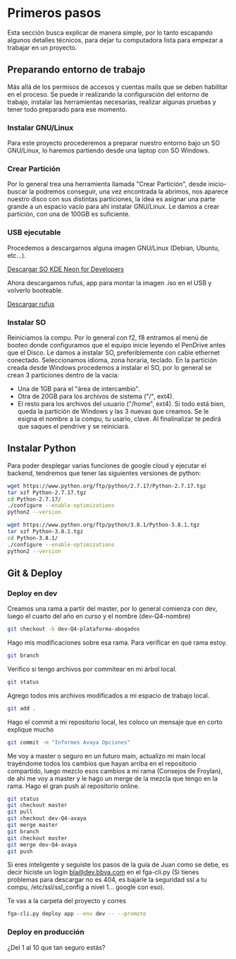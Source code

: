 # Primeros pasos

Esta sección busca explicar de manera simple, por lo tanto escapando algunos detalles técnicos, para dejar tu computadora lista para empezar a trabajar en un proyecto.

## Preparando entorno de trabajo

Más allá de los permisos de accesos y cuentas mails que se deben habilitar en el proceso. Se puede ir realizando la configuración del entorno de trabajo, instalar las herramientas necesarias, realizar algunas pruebas y tener todo preparado para ese momento.

### Instalar GNU/Linux

Para este proyecto procederemos a preparar nuestro entorno bajo un SO GNU/Linux, lo haremos partiendo desde una laptop con SO Windows.

### Crear Partición

Por lo general trea una herramienta llamada "Crear Partición", desde inicio-buscar la podremos conseguir, una vez encontrada la abrimos, nos aparece nuestro disco con sus distintas particiones, la idea es asignar una parte grande a un espacio vacío para ahí instalar GNU/Linux. Le damos a crear partición, con una de 100GB es suficiente.

### USB ejecutable

Procedemos a descargarnos alguna imagen GNU/Linux (Debian, Ubuntu, etc...).

[Descargar SO KDE Neon for Developers](https://neon.kde.org/download)

Ahora descargamos rufus, app para montar la imagen .iso en el USB y volverlo booteable.

[Descargar rufus](https://rufus.ie/)

### Instalar SO

Reiniciamos la compu.
Por lo general con f2, f8 entramos al menú de booteo donde configuramos que el equipo inicie leyendo el PenDrive antes que el Disco.
Le damos a instalar SO, preferiblemente con cable ethernet conectado.
Seleccionamos idioma, zona horaria, teclado.
En la partición creada desde Windows procedemos a instalar el SO, por lo general se crean 3 particiones dentro de la vacía:
* Una de 1GB para el "área de intercambio".
* Otra de 20GB para los archivos de sistema ("/", ext4).
* El resto para los archivos del usuario ("/home", ext4).
Si todo está bien, queda la partición de Windows y las 3 nuevas que creamos.
Se le esigna el nombre a la compu, tu usario, clave.
Al finalinalizar te pedirá que saques el pendrive y se reiniciará.

## Instalar Python

Para poder desplegar varias funciones de google cloud y ejecutar el backend, tendremos que tener las siguientes versiones de python:

```bash
wget https://www.python.org/ftp/python/2.7.17/Python-2.7.17.tgz
tar xzf Python-2.7.17.tgz
cd Python-2.7.17/
./configure --enable-optimizations
python2 --version
```

```bash
wget https://www.python.org/ftp/python/3.8.1/Python-3.8.1.tgz
tar xzf Python-3.8.1.tgz
cd Python-3.8.1/
./configure --enable-optimizations
python2 --version
```

## Git & Deploy

### Deploy en dev

Creamos una rama a partir del master, por lo general comienza con dev, luego el cuarto del año en curso y el nombre (dev-Q4-nombre)

```bash
git checkout -b dev-Q4-plataforma-abogados
```

Hago mis modificaciones sobre esa rama. Para verificar en qué rama estoy.

```bash
git branch
```

Verifico si tengo archivos por commitear en mi árbol local.
```bash
git status
```

Agrego todos mis archivos modificados a mi espacio de trabajo local.
```bash
git add .
```

Hago el commit a mi repositorio local, les coloco un mensaje que en corto explique mucho
```bash
git commit -m "Informes Avaya Opciones"
```

Me voy a master o seguro en un futuro main, actualizo mi main local trayéndome todos los cambios que hayan arriba en el repositorio compartido, luego mezclo esos cambios a mi rama (Consejos de Froylan), de ahí me voy a master y le hago un merge de la mezcla que tengo en la rama. Hago el gran push al repositorio online.
```bash
git status
git checkout master 
git pull
git checkout dev-Q4-avaya 
git merge master
git branch
git checkout master 
git merge dev-Q4-avaya 
git push
```
Si eres inteligente y seguiste los pasos de la guía de Juan como se debe, es decir hiciste un login bla@dev.bbva.com en el fga-cli.py (Si tienes problemas para descargar no es 404, es bajarle la seguridad ssl a tu compu, /etc/ssl/ssl_config a nivel 1... google con eso).

Te vas a la carpeta del proyecto y corres

```bash
fga-cli.py deploy app --env dev -- --promote
```

### Deploy en producción

¿Del 1 al 10 que tan seguro estás?